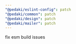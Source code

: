```yaml
---
"@pedaki/eslint-config": patch
"@pedaki/common": patch
"@pedaki/design": patch
"@pedaki/mailer": patch
---
```


fix esm build issues
